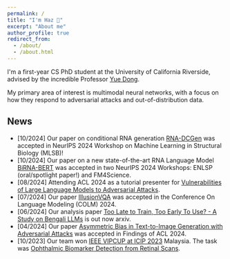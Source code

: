 ```yaml
---
permalink: /
title: "I'm Haz 👋"
excerpt: "About me"
author_profile: true
redirect_from: 
  - /about/
  - /about.html
---
```

I'm a first-year CS PhD student at the University of California Riverside, advised by the incredible Professor [Yue Dong](https://yuedong.us/). 

My primary area of interest is multimodal neural networks, with a focus on how they respond to adversarial attacks and out-of-distribution data.

## News
+ [10/2024] Our paper on conditional RNA generation [RNA-DCGen](https://www.biorxiv.org/content/10.1101/2024.09.23.614570v1) was accepted in NeurIPS 2024 Workshop on Machine Learning in Structural Biology (MLSB)!
+ [10/2024] Our paper on a new state-of-the-art RNA Language Model [BiRNA-BERT](https://www.biorxiv.org/content/10.1101/2024.07.02.601703v1) was accepted in two NeurIPS 2024 Workshops: ENLSP (oral/spotlight paper!) and FM4Science.
+ [08/2024] Attending ACL 2024 as a tutorial presenter for [Vulnerabilities of Large Language Models to Adversarial Attacks](https://llm-vulnerability.github.io/).
+ [07/2024] Our paper [IllusionVQA](https://illusionvqa.github.io/) was accepted in the Conference On Language Modeling (COLM) 2024.
+ [06/2024] Our analysis paper [Too Late to Train, Too Early To Use? - A Study on Bengali LLMs](https://arxiv.org/abs/2407.00416) is out now arxiv.
+ [04/2024] Our paper [Asymmetric Bias in Text-to-Image Generation with Adversarial Attacks](https://arxiv.org/abs/2312.14440) was accepted in Findings of ACL 2024.
+ [10/2023] Our team won [IEEE VIPCUP at ICIP 2023](https://signalprocessingsociety.org/community-involvement/video-image-processing-cup) Malaysia. The task was [Ophthalmic Biomarker Detection from Retinal Scans](https://alregib.ece.gatech.edu/2023-vip-cup/).
